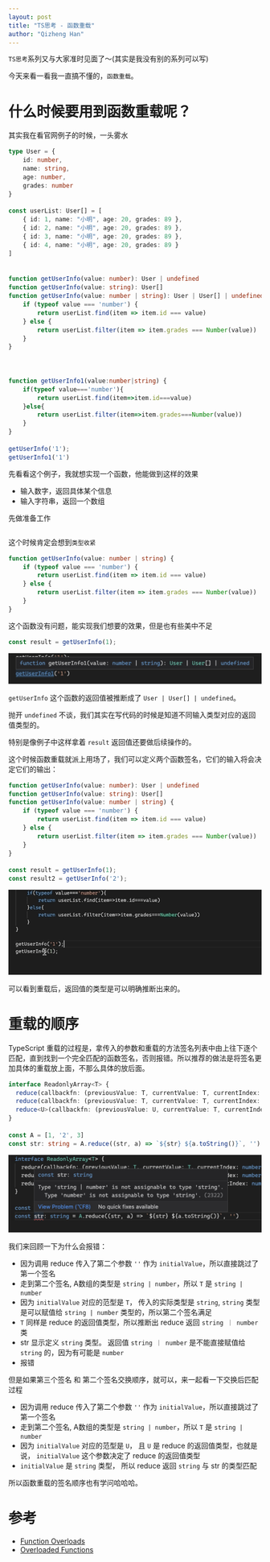 ```yaml
---
layout: post
title: "TS思考 - 函数重载"
author: "Qizheng Han"
---
```


`TS思考`系列又与大家准时见面了～(其实是我没有别的系列可以写)

今天来看一看我一直搞不懂的，`函数重载`。

# 什么时候要用到函数重载呢？

其实我在看官网例子的时候，一头雾水

```ts
type User = {
    id: number,
    name: string,
    age: number,
    grades: number
}

const userList: User[] = [
    { id: 1, name: "小明", age: 20, grades: 89 },
    { id: 2, name: "小明", age: 20, grades: 89 },
    { id: 3, name: "小明", age: 20, grades: 89 },
    { id: 4, name: "小明", age: 20, grades: 89 }
]


function getUserInfo(value: number): User | undefined
function getUserInfo(value: string): User[]
function getUserInfo(value: number | string): User | User[] | undefined {
    if (typeof value === 'number') {
        return userList.find(item => item.id === value)
    } else {
        return userList.filter(item => item.grades === Number(value))
    }
}



function getUserInfo1(value:number|string) {
    if(typeof value==='number'){
        return userList.find(item=>item.id===value)
    }else{
        return userList.filter(item=>item.grades===Number(value))
    }
}

getUserInfo('1');
getUserInfo1('1')
```

先看看这个例子，我就想实现一个函数，他能做到这样的效果
- 输入数字，返回具体某个信息
- 输入字符串，返回一个数组

先做准备工作

```ts


```

这个时候肯定会想到`类型收紧`

```ts
function getUserInfo(value: number | string) {
    if (typeof value === 'number') {
        return userList.find(item => item.id === value)
    } else {
        return userList.filter(item => item.grades === Number(value))
    }
}
```

这个函数没有问题，能实现我们想要的效果，但是也有些美中不足

```ts
const result = getUserInfo(1);
```

![](/assets/img/2022-07-15/returnCombine.jpg)

`getUserInfo` 这个函数的返回值被推断成了 `User | User[] | undefined`。

抛开 `undefined` 不谈，我们其实在写代码的时候是知道不同输入类型对应的返回值类型的。

特别是像例子中这样拿着 `result` 返回值还要做后续操作的。

这个时候函数重载就派上用场了，我们可以定义两个函数签名，它们的输入将会决定它们的输出：

```ts
function getUserInfo(value: number): User | undefined
function getUserInfo(value: string): User[]
function getUserInfo(value: number | string) {
    if (typeof value === 'number') {
        return userList.find(item => item.id === value)
    } else {
        return userList.filter(item => item.grades === Number(value))
    }
}

const result = getUserInfo(1);
const result2 = getUserInfo('2');
```

![](/assets/img/2022-07-15/rightReturn.gif)

可以看到重载后，返回值的类型是可以明确推断出来的。

# 重载的顺序

TypeScript 重载的过程是，拿传入的参数和重载的方法签名列表中由上往下逐个匹配，直到找到一个完全匹配的函数签名，否则报错。所以推荐的做法是将签名更加具体的重载放上面，不那么具体的放后面。

```ts
interface ReadonlyArray<T> {
  reduce(callbackfn: (previousValue: T, currentValue: T, currentIndex: number, array: readonly T[]) => T): T;
  reduce(callbackfn: (previousValue: T, currentValue: T, currentIndex: number, array: readonly T[]) => T, initialValue: T): T;
  reduce<U>(callbackfn: (previousValue: U, currentValue: T, currentIndex: number, array: readonly T[]) => U, initialValue: U): U;
}

const A = [1, '2', 3]
const str: string = A.reduce((str, a) => `${str} ${a.toString()}`, '')
```

![](/assets/img/2022-07-15/sortError.jpg)

我们来回顾一下为什么会报错：

- 因为调用 reduce 传入了第二个参数 `''` 作为 `initialValue`，所以直接跳过了第一个签名
- 走到第二个签名, A数组的类型是 `string | number`，所以 `T` 是 `string | number`
- 因为 `initialValue` 对应的范型是 `T`， 传入的实际类型是 `string`, `string` 类型是可以赋值给 `string | number` 类型的，所以第二个签名满足
- `T` 同样是 reduce 的返回值类型，所以推断出 reduce 返回 `string ｜ number` 类
- str 显示定义 `string` 类型。 返回值 `string ｜ number` 是不能直接赋值给 `string` 的，因为有可能是 `number`
- 报错
  
但是如果第三个签名 和 第二个签名交换顺序，就可以，来一起看一下交换后匹配过程

- 因为调用 reduce 传入了第二个参数 `''` 作为 `initialValue`，所以直接跳过了第一个签名
- 走到第二个签名, A数组的类型是 `string | number`，所以 `T` 是 `string | number`
- 因为 `initialValue` 对应的范型是 `U`， 且 `U` 是 reduce 的返回值类型，也就是说， `initialValue` 这个参数决定了 reduce 的返回值类型
- `initialValue` 是 `string` 类型， 所以 reduce 返回 `string` 与 str 的类型匹配


所以函数重载的签名顺序也有学问哈哈哈。

# 参考

- [Function Overloads](https://www.typescriptlang.org/docs/handbook/2/functions.html#function-overloads)
- [Overloaded Functions](https://www.typescriptlang.org/docs/handbook/declaration-files/by-example.html#overloaded-functions)
